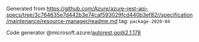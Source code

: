 Generated from https://github.com/Azure/azure-rest-api-specs/tree/3c764635e7d442b3e74caf593029fcd440b3ef82//specification/maintenance/resource-manager/readme.md tag: `package-2020-04`

Code generator @microsoft.azure/autorest.go@2.1.178


